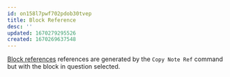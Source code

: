 ```yaml
---
id: on158l7pwf702pdob30tvep
title: Block Reference
desc: ''
updated: 1670279295526
created: 1670269637548
---
```



[Block references](https://wiki.dendron.so/notes/f1af56bb-db27-47ae-8406-61a98de6c78c/) references are generated by the `Copy Note Ref` command but with the block in question selected.








